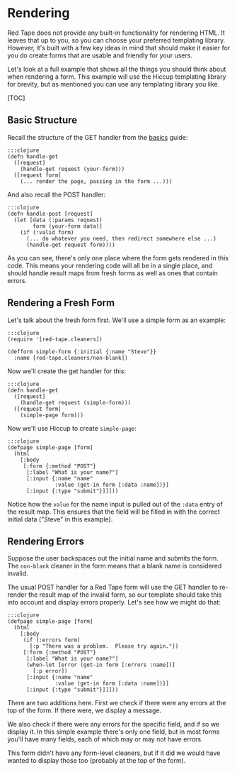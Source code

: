 Rendering
=========

Red Tape does not provide any built-in functionality for rendering HTML.  It
leaves that up to you, so you can choose your preferred templating library.
However, it's built with a few key ideas in mind that should make it easier for
you do create forms that are usable and friendly for your users.

Let's look at a full example that shows all the things you should think about
when rendering a form.  This example will use the Hiccup templating library for
brevity, but as mentioned you can use any templating library you like.

[TOC]

Basic Structure
---------------

Recall the structure of the GET handler from the [basics](../basics/) guide:

    :::clojure
    (defn handle-get
      ([request]
        (handle-get request (your-form)))
      ([request form]
        (... render the page, passing in the form ...)))

And also recall the POST handler:

    :::clojure
    (defn handle-post [request]
      (let [data (:params request)
            form (your-form data)]
        (if (:valid form)
          (... do whatever you need, then redirect somewhere else ...)
          (handle-get request form))))

As you can see, there's only one place where the form gets rendered in this
code.  This means your rendering code will all be in a single place, and should
handle result maps from fresh forms as well as ones that contain errors.

Rendering a Fresh Form
----------------------

Let's talk about the fresh form first.  We'll use a simple form as an example:

    :::clojure
    (require '[red-tape.cleaners])

    (defform simple-form {:initial {:name "Steve"}}
      :name [red-tape.cleaners/non-blank])

Now we'll create the get handler for this:

    :::clojure
    (defn handle-get
      ([request]
        (handle-get request (simple-form)))
      ([request form]
        (simple-page form)))

Now we'll use Hiccup to create `simple-page`:

    :::clojure
    (defpage simple-page [form]
      (html
        [:body
         [:form {:method "POST"}
          [:label "What is your name?"]
          [:input {:name "name"
                   :value (get-in form [:data :name])}]
          [:input {:type "submit"}]]]))

Notice how the `value` for the name input is pulled out of the `:data` entry of
the result map.  This ensures that the field will be filled in with the correct
initial data ("Steve" in this example).

Rendering Errors
----------------

Suppose the user backspaces out the initial name and submits the form.  The
`non-blank` cleaner in the form means that a blank name is considered invalid.

The usual POST handler for a Red Tape form will use the GET handler to re-render
the result map of the invalid form, so our template should take this into
account and display errors properly.  Let's see how we might do that:

    :::clojure
    (defpage simple-page [form]
      (html
        [:body
         (if (:errors form)
           [:p "There was a problem.  Please try again."])
         [:form {:method "POST"}
          [:label "What is your name?"]
          (when-let [error (get-in form [:errors :name])]
            [:p error])
          [:input {:name "name"
                   :value (get-in form [:data :name])}]
          [:input {:type "submit"}]]]))

There are two additions here.  First we check if there were any errors at the
top of the form.  If there were, we display a message.

We also check if there were any errors for the specific field, and if so we
display it.  In this simple example there's only one field, but in most forms
you'll have many fields, each of which may or may not have errors.

This form didn't have any form-level cleaners, but if it did we would have
wanted to display those too (probably at the top of the form).
